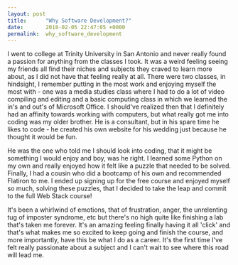 ```yaml
---
layout: post
title:      "Why Software Development?"
date:       2018-02-05 22:47:05 +0000
permalink:  why_software_development
---
```



I went to college at Trinity University in San Antonio and never really found a passion for anything from the classes I took. It was a weird feeling seeing my friends all find their niches and subjects they craved to learn more about, as I did not have that feeling really at all. There were two classes, in hindsight, I remember putting in the most work and enjoying myself the most with - one was a media studies class where I had to do a lot of video compiling and editing and a basic computing class in which we learned the in's and out's of Microsoft Office. I should've realized then that I definitely had an affinity towards working with computers, but what really got me into coding was my older brother. He is a consultant, but in his spare time he likes to code - he created his own website for his wedding just because he thought it would be fun. 


He was the one who told me I should look into coding, that it might be something I would enjoy and boy, was he right. I learned some Python on my own and really enjoyed how it felt like a puzzle that needed to be solved. Finally, I had a cousin who did a bootcamp of his own and recommended Flatiron to me. I ended up signing up for the free course and enjoyed myself so much, solving these puzzles, that I decided to take the leap and commit to the full Web Stack course! 

It's been a whirlwind of emotions, that of frustration, anger, the unrelenting tug of imposter syndrome, etc but there's no high quite like finishing a lab that's taken me forever. It's an amazing feeling finally having it all 'click' and that's what makes me so excited to keep going and finish the course, and more importantly, have this be what I do as a career. It's the first time I've felt really passionate about a subject and I can't wait to see where this road will lead me. 
